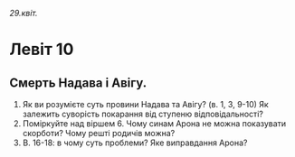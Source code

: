 
_29.квіт._

# Левіт 10

## Смерть Надава і Авігу.
1. Як ви розумієте суть провини Надава та Авігу? (в. 1, 3, 9-10) Як залежить суворість покарання від ступеню відповідальності?
2. Поміркуйте над віршем 6. Чому синам Арона не можна показувати скорботи? Чому решті родичів можна?
3. В. 16-18: в чому суть проблеми? Яке виправдання Арона? 
